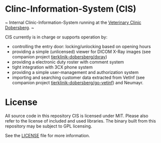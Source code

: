 # Clinc-Information-System (CIS)

~ Internal Clinic-Information-System running at the [Veterinary Clinic Dobersberg](https://tierklinikdobersberg.at). ~

CIS currently is in charge or supports operation by:
- controlling the entry door: locking/unlocking based on opening hours
- providing a simple (unlicensed) viewer for DICOM X-Ray images (see companion project [tierklinik-dobersberg/dxray](https://github.com/tierklinik-dobersberg/dxray)) 
- providing a electronic duty roster with comment system
- tight integration with 3CX phone system
- providing a simple user-management and authorization system
- importing and searching customer data extracted from VetInf (see companion project [tierklinik-dobersberg/go-vetinf](https://github.com/tierklinik-dobersberg/go-vetinf)) and Neumayr.

# License

All source code in this repository CIS is licensed under MIT. Please also refer to the license of included and used libraries. The binary built from this repository may be subject to GPL licensing.

See the [LICENSE](./LICENSE) file for more information.